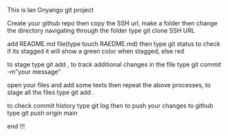 This is Ian Onyango git project

Create your github repo then copy the SSH url, make a folder then change the directory navigating through the folder type git clone SSH URL

add README.md file(type touch RAEDME.md) then type git status to check if its stagged it will show a green color when stagged, else red

to stage type git add , to track additional changes in the file type git commit -m"your message"

open your files and add some texts
then repeat the above processes, to stage all the files type git add .

to check commit history type git log
then to push your changes to github type git push origin main

end !!!
